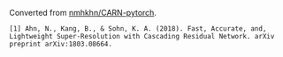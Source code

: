Converted from [nmhkhn/CARN-pytorch](https://github.com/nmhkahn/CARN-pytorch/tree/1fb92291518e01d9967daa721d0c74671d039dbb).

```
[1] Ahn, N., Kang, B., & Sohn, K. A. (2018). Fast, Accurate, and, Lightweight Super-Resolution with Cascading Residual Network. arXiv preprint arXiv:1803.08664.
```

